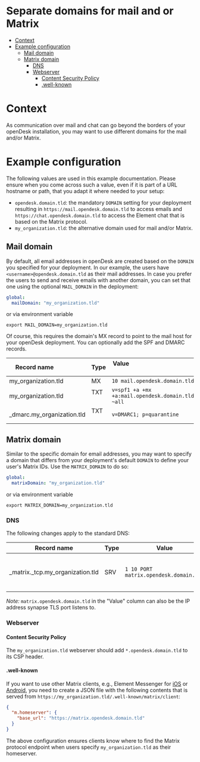 <!--
SPDX-FileCopyrightText: 2024 Zentrum für Digitale Souveränität der Öffentlichen Verwaltung (ZenDiS) GmbH
SPDX-License-Identifier: Apache-2.0
-->

<h1>Separate domains for mail and or Matrix </h1>

* [Context](#context)
* [Example configuration](#example-configuration)
  * [Mail domain](#mail-domain)
  * [Matrix domain](#matrix-domain)
    * [DNS](#dns)
    * [Webserver](#webserver)
      * [Content Security Policy](#content-security-policy)
      * [.well-known](#well-known)

# Context

As communication over mail and chat can go beyond the borders of your openDesk installation, you may want to use different domains for the mail and/or Matrix.

# Example configuration

The following values are used in this example documentation. Please ensure when you come across such a value, even if it is part of a URL hostname or path, that you adapt it where needed to your setup:

- `opendesk.domain.tld`: the mandatory `DOMAIN` setting for your deployment resulting in `https://mail.opendesk.domain.tld` to access emails and `https://chat.opendesk.domain.tld` to access the Element chat that is based on the Matrix protocol.
- `my_organization.tld`: the alternative domain used for mail and/or Matrix.

## Mail domain

By default, all email addresses in openDesk are created based on the `DOMAIN` you specified for your deployment. In our example, the users have `<username>@opendesk.domain.tld` as their mail addresses. In case you prefer the users to send and receive emails with another domain, you can set that one using the optional `MAIL_DOMAIN` in the deployment:

```yaml
global:
  mailDomain: "my_organization.tld"
```

or via environment variable

```shell
export MAIL_DOMAIN=my_organization.tld
```

Of course, this requires the domain's MX record to point to the mail host for your openDesk deployment. You can optionally add the SPF and DMARC records.

| Record name                | Type | Value                                            |
| -------------------------- | ---- | ------------------------------------------------ |
| my_organization.tld        | MX   | `10 mail.opendesk.domain.tld` |
| my_organization.tld        | TXT  | `v=spf1 +a +mx +a:mail.opendesk.domain.tld ~all` |
| _dmarc.my_organization.tld | TXT  | `v=DMARC1; p=quarantine` |

## Matrix domain

Similar to the specific domain for email addresses, you may want to specify a domain that differs from your deployment's default `DOMAIN` to define your user's Matrix IDs. Use the `MATRIX_DOMAIN` to do so:

```yaml
global:
  matrixDomain: "my_organization.tld"
```

or via environment variable

```shell
export MATRIX_DOMAIN=my_organization.tld
```

### DNS

The following changes apply to the standard DNS:

| Record name                      | Type | Value                                  | Comment                                                                                |
| -------------------------------- | ---- | -------------------------------------- | -------------------------------------------------------------------------------------- |
| _matrix._tcp.my_organization.tld | SRV  | `1 10 PORT matrix.opendesk.domain.tld` | `PORT` is your NodePort/LoadBalancer port of the `opendesk-synapse-federation` service |

*Note:* `matrix.opendesk.domain.tld` in the "Value" column can also be the IP address synapse TLS port listens to.

### Webserver

#### Content Security Policy

The `my_organization.tld` webserver should add `*.opendesk.domain.tld` to its CSP header.

#### .well-known

If you want to use other Matrix clients,
e.g., Element Messenger for [iOS](https://apps.apple.com/de/app/element-messenger/id1083446067)
or [Android](https://play.google.com/store/apps/details?id=im.vector.app),
you need to create a JSON file with the following contents that is served from
`https://my_organization.tld/.well-known/matrix/client`:

```json
{
  "m.homeserver": {
    "base_url": "https://matrix.opendesk.domain.tld"
  }
}
```

The above configuration ensures clients know where to find the Matrix protocol endpoint when users specify `my_organization.tld`
as their homeserver.
